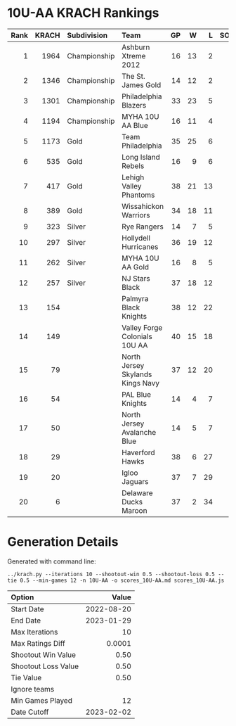 # 10U-AA KRACH Rankings
Rank|KRACH|Subdivision|Team|GP|W|L|SOW|SOL|T|SoS
---:|---:|:---|:---|---:|---:|---:|---:|---:|---:|---:
1|1964|Championship|Ashburn Xtreme 2012|16|13|2|0|1|0|617
2|1346|Championship|The St. James Gold|14|12|2|0|0|0|347
3|1301|Championship|Philadelphia Blazers|33|23|5|4|1|0|600
4|1194|Championship|MYHA 10U AA Blue|16|11|4|1|0|0|642
5|1173|Gold|Team Philadelphia|35|25|6|2|2|0|578
6|535|Gold|Long Island Rebels|16|9|6|0|1|0|590
7|417|Gold|Lehigh Valley Phantoms|38|21|13|1|3|0|464
8|389|Gold|Wissahickon Warriors|34|18|11|3|2|0|500
9|323|Silver|Rye Rangers|14|7|5|1|1|0|505
10|297|Silver|Hollydell Hurricanes|36|19|12|3|2|0|357
11|262|Silver|MYHA 10U AA Gold|16|8|5|0|3|0|310
12|257|Silver|NJ Stars Black|37|18|12|3|4|0|335
13|154||Palmyra Black Knights|38|12|22|2|2|0|615
14|149||Valley Forge Colonials 10U AA|40|15|18|3|4|0|392
15|79||North Jersey Skylands Kings Navy|37|12|20|4|1|0|289
16|54||PAL Blue Knights|14|4|7|2|1|0|321
17|50||North Jersey Avalanche Blue|14|5|7|1|1|0|131
18|29||Haverford Hawks|38|6|27|2|3|0|399
19|20||Igloo Jaguars|37|7|29|1|0|0|246
20|6||Delaware Ducks Maroon|37|2|34|0|1|0|311
# Generation Details

Generated with command line:
```
../krach.py --iterations 10 --shootout-win 0.5 --shootout-loss 0.5 --tie 0.5 --min-games 12 -n 10U-AA -o scores_10U-AA.md scores_10U-AA.js
```

| Option | Value |
| :----- | ----: |
| Start Date | 2022-08-20 |
| End Date | 2023-01-29 |
| Max Iterations | 10 |
| Max Ratings Diff | 0.0001 |
| Shootout Win Value | 0.50 |
| Shootout Loss Value | 0.50 |
| Tie Value | 0.50 |
| Ignore teams |  |
| Min Games Played | 12 |
| Date Cutoff | 2023-02-02 |

